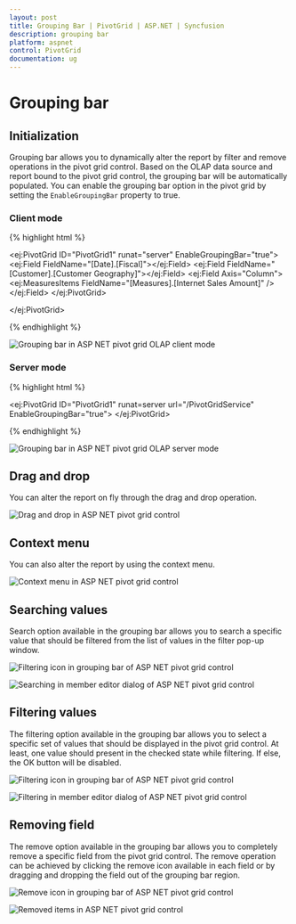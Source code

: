 ```yaml
---
layout: post
title: Grouping Bar | PivotGrid | ASP.NET | Syncfusion
description: grouping bar
platform: aspnet
control: PivotGrid
documentation: ug
---
```


# Grouping bar

## Initialization

Grouping bar allows you to dynamically alter the report by filter and remove operations in the pivot grid control. Based on the OLAP data source and report bound to the pivot grid control, the grouping bar will be automatically populated. You can enable the grouping bar option in the pivot grid by setting the `EnableGroupingBar` property to true.

### Client mode

{% highlight html %}

<ej:PivotGrid ID="PivotGrid1" runat="server" EnableGroupingBar="true">
    <DataSource Catalog="Adventure Works DW 2008 SE" Cube="Adventure Works" Data="http://bi.syncfusion.com/olap/msmdpump.dll">
        <Rows>
            <ej:Field FieldName="[Date].[Fiscal]"></ej:Field>
        </Rows>
        <Columns>
            <ej:Field FieldName="[Customer].[Customer Geography]"></ej:Field>
        </Columns>
        <Values>
            <ej:Field Axis="Column">
                <Measures>
                    <ej:MeasuresItems FieldName="[Measures].[Internet Sales Amount]" />
                </Measures>
            </ej:Field>
        </Values>
    </DataSource>
</ej:PivotGrid>

</ej:PivotGrid>

{% endhighlight %}

![Grouping bar in ASP NET pivot grid OLAP client mode](Grouping-Bar_images/OLAPClientGB.png)

### Server mode

{% highlight html %}

<ej:PivotGrid ID="PivotGrid1" runat=server url="/PivotGridService" EnableGroupingBar="true">
</ej:PivotGrid>

{% endhighlight %}

![Grouping bar in ASP NET pivot grid OLAP server mode](Grouping-Bar_images/OLAPServerMode.png)

## Drag and drop

You can alter the report on fly through the drag and drop operation.

![Drag and drop in ASP NET pivot grid control](Grouping-Bar_images/GBar_Olap.png)

## Context menu

You can also alter the report by using the context menu.

![Context menu in ASP NET pivot grid control](Grouping-Bar_images/CMenu_Olap.png)

## Searching values

Search option available in the grouping bar allows you to search a specific value that should be filtered from the list of values in the filter pop-up window.

![Filtering icon in grouping bar of ASP NET pivot grid control](Grouping-Bar_images/OlapFilterIcon.png)

![Searching in member editor dialog of ASP NET pivot grid control](Grouping-Bar_images/olapclientsearching.png)

## Filtering values

The filtering option available in the grouping bar allows you to select a specific set of values that should be displayed in the pivot grid control. At least, one value should present in the checked state while filtering. If else, the OK button will be disabled.

![Filtering icon in grouping bar of ASP NET pivot grid control](Grouping-Bar_images/OlapFilterIcon.png)

![Filtering in member editor dialog of ASP NET pivot grid control](Grouping-Bar_images/OlapFilterDialog.png)

## Removing field

The remove option available in the grouping bar allows you to completely remove a specific field from the pivot grid control. The remove operation can be achieved by clicking the remove icon available in each field or by dragging and dropping the field out of the grouping bar region.

![Remove icon in grouping bar of ASP NET pivot grid control](Grouping-Bar_images/OlapRemoveIcon.png)

![Removed items in ASP NET pivot grid control](Grouping-Bar_images/OlapRemove.png)

